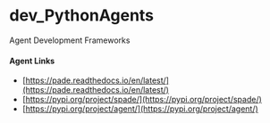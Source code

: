 # dev_PythonAgents
Agent Development Frameworks 

#### Agent Links
- [https://pade.readthedocs.io/en/latest/](https://pade.readthedocs.io/en/latest/)
- [https://pypi.org/project/spade/](https://pypi.org/project/spade/)
- [https://pypi.org/project/agent/](https://pypi.org/project/agent/)
